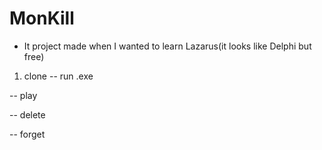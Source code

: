 # MonKill
- It project made when I wanted to learn Lazarus(it looks like Delphi but free)

1. clone
-- run .exe

-- play

-- delete

-- forget
